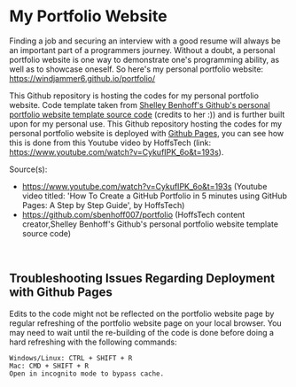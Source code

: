 # My Portfolio Website 
Finding a job and securing an interview with a good resume will always be an important part of a programmers journey. Without a doubt, a personal portfolio website is one way to demonstrate one's programming ability, as well as to showcase oneself. So here's my personal portfolio website: https://windjammer6.github.io/portfolio/

This Github repository is hosting the codes for my personal portfolio website. Code template taken from [Shelley Benhoff's Github's personal portfolio website template source code](https://github.com/sbenhoff007/portfolio) (credits to her :)) and is further built upon for my personal use. This Github repository hosting the codes for my personal portfolio website is deployed with [Github Pages](https://pages.github.com/), you can see how this is done from this Youtube video by HoffsTech (link: https://www.youtube.com/watch?v=CykufIPK_6o&t=193s). 


Source(s):  
- https://www.youtube.com/watch?v=CykufIPK_6o&t=193s (Youtube video titled: 'How To Create a GitHub Portfolio in 5 minutes using GitHub Pages: A Step by Step Guide', by HoffsTech)
- https://github.com/sbenhoff007/portfolio (HoffsTech content creator,Shelley Benhoff's Github's personal portfolio website template source code)

<br>

## Troubleshooting Issues Regarding Deployment with Github Pages
Edits to the code might not be reflected on the portfolio website page by regular refreshing of the portfolio website page on your local browser. You may need to wait until the re-building of the code is done before doing a hard refreshing with the following commands:
```text
Windows/Linux: CTRL + SHIFT + R
Mac: CMD + SHIFT + R
Open in incognito mode to bypass cache.
```
